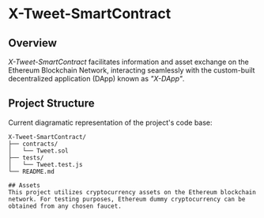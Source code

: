 # X-Tweet-SmartContract

## Overview
*X-Tweet-SmartContract* facilitates information and asset exchange on the Ethereum Blockchain Network, interacting seamlessly with the custom-built decentralized application (DApp) known as *"X-DApp"*.

## Project Structure
Current diagramatic representation of the project's code base:
```shell
X-Tweet-SmartContract/
├── contracts/
│   └── Tweet.sol
├── tests/
│   └── Tweet.test.js
└── README.md

## Assets
This project utilizes cryptocurrency assets on the Ethereum blockchain network. For testing purposes, Ethereum dummy cryptocurrency can be obtained from any chosen faucet.
